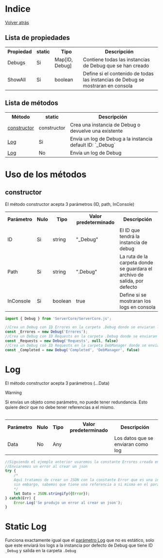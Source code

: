# Indice
[Volver atrás](../)
## Lista de propiedades
<table>
    <tr>
        <th>Propiedad</th>
        <th>static</th>
        <th>Tipo</th>
        <th>Descripción</th>
    </tr>
    <tr>
        <td>Debugs</td>
        <td>Si</td>
        <td>Map[ID, Debug]</td>
        <td>Contiene todas las instancias de Debug que se han creado</td>
    </tr>
    <tr>
        <td>ShowAll</td>
        <td>Si</td>
        <td>boolean</td>
        <td>Define si el contenido de todas las instancias de Debug se mostraran en consola</td>
    </tr>
    <!--<tr>
        <td><a href="#File">File</a></td>
        <td>No</td>
        <td>string</td>
        <td>Contiene el nombre del archivo donde se guardara la salida de Debug</td>
    </tr>
    <tr>
        <td><a href="#Folder">Folder</a></td>
        <td>No</td>
        <td>string</td>
        <td>Contiene el la ruta de la carpeta de la salida de Debug</td>
    </tr>
    <tr>
        <td><a href="#Path">Path</a></td>
        <td>No</td>
        <td>string</td>
        <td>Contiene la ruta completa del archivo de salida de Debug</td>
    </tr>
    <tr>
        <td><a href="#StartDate">StartDate</a></td>
        <td>No</td>
        <td><a href="#Debug.ActDate">Debug.ActDate</a></td>
        <td>Contiene la fecha y hora de creación de la instancia de Debug</td>
    </tr>
    <tr>
        <td><a href="InConsole">InConsole</a></td>
        <td>No</td>
        <td>boolean</td>
        <td>Define si el contenido de esta instancia de Debug se mostrara en consola</td>
    </tr>
    <tr>
        <td><a href="#Stream">Stream</a></td>
        <td>No</td>
        <td>WriteStream</td>
        <td>Contiene el stream del archivo de salida de la instancia de Debug</td>
    </tr>-->
</table>

## Lista de métodos

<table>
    <tr>
        <th>Método</th>
        <th>static</th>
        <th>Descripción</th>
    </tr>
    <tr>
        <td><a href="#constructor">constructor</a></td>
        <td>constructor</td>
        <td>Crea una instancia de Debug o devuelve una existente</td>
    </tr>
    <tr>
        <td><a href="#static-log">Log</a></td>
        <td>Si</td>
        <td>Envía un log de Debug a la instancia default ID: `_Debug`</td>
    </tr>
    <tr>
        <td><a href="#log">Log</a></td>
        <td>No</td>
        <td>Envía un log de Debug</td>
    </tr>
</table>

# Uso de los métodos

## constructor

El método constructor acepta 3 parámetros (ID, path, InConsole)
<table>
    <tr>
        <th>Parámetro</th>
        <th>Nulo</th>
        <th>Tipo</th>
        <th>Valor predeterminado</th>
        <th>Descripción</th>
    </tr>
    <tr>
        <td>ID</td>
        <td>Si</td>
        <td>string</td>
        <td>"_Debug"</td>
        <td>El ID que tendrá la instancia de debug</td>
    </tr>
    <tr>
        <td>Path</td>
        <td>Si</td>
        <td>string</td>
        <td>".Debug"</td>
        <td>La ruta de la carpeta donde se guardara el archivo de salida, por defecto</td>
    </tr>
    <tr>
        <td>InConsole</td>
        <td>Si</td>
        <td>boolean</td>
        <td>true</td>
        <td>Define si se mostraran los logs en consola</td>
    </tr>
<table>

```js
import { Debug } from 'ServerCore/ServerCore.js';

//Crea un Debug con ID Errores en la carpeta .Debug donde se enviaran los logs de los errores y se mostraran en consola
const _Errores = new Debug('Errores');
//Crea un Debug con ID Requests en la carpeta .Debug donde se enviaran los logs de las peticiones pero no se mostrara en consola
const _Requests = new Debug('Requests', null, false)
//Crea un Debug con ID Requests en la carpeta DebManager donde se enviaran los logs de las peticiones completadas pero no se mostrara en consola
const _Completed = new Debug('Completed', 'DebManager', false)
```

# Log

El método constructor acepta 3 parámetros (...Data)
> [!WARNING]
> Si envías un objeto como parámetro, no puede tener redundancia.
> Esto quiere decir que no debe tener referencias a el mismo.
<table>
    <tr>
        <th>Parámetro</th>
        <th>Nulo</th>
        <th>Tipo</th>
        <th>Valor predeterminado</th>
        <th>Descripción</th>
    </tr>
    <tr>
        <td>Data</td>
        <td>No</td>
        <td>Any</td>
        <td></td>
        <td>Los datos que se enviaran como log</td>
    </tr>
<table>

```js
//Siguiendo el ejemplo anterior usaremos la constante Errores creada en el ejemplo del uso del método constructor
//Enviaremos un error al crear un json
try {
    /*
    Aquí tratamos de crear un JSON con la constante Error que es una instancia de Debug
    sin embargo, sabemos que tiene una referencia a si misma en el parámetro Debugs por lo que lanzara un error
    */
    let Dato = JSON.stringify({Error});
} catch(Err) {
    Error.Log('Se produjo un error al crear un json');
}
```

# Static Log

Funciona exactamente igual que el [parámetro Log](#log) que no es estático, solo que este enviará los logs
a la instancia por defecto de Debug que tiene ID `_Debug` y salida en la carpeta `.Debug`
